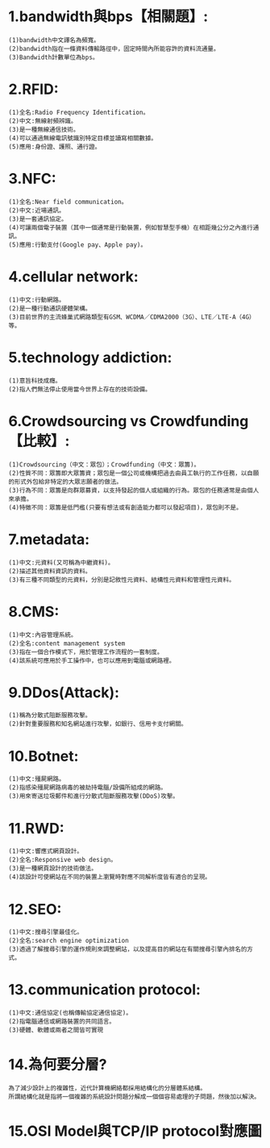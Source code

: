 # 1.bandwidth與bps【相關題】:
```
(1)bandwidth中文譯名為頻寬。
(2)bandwidth指在一條資料傳輸路徑中，固定時間內所能容許的資料流通量。
(3)Bandwidth計數單位為bps。
```
# 2.RFID:
```
(1)全名:Radio Frequency Identification。
(2)中文:無線射頻辨識。
(3)是一種無線通信技術。
(4)可以通過無線電訊號識別特定目標並讀寫相關數據。
(5)應用:身份證、護照、通行證。
```
# 3.NFC:
```
(1)全名:Near field communication。
(2)中文:近場通訊。
(3)是一套通訊協定。
(4)可讓兩個電子裝置（其中一個通常是行動裝置，例如智慧型手機）在相距幾公分之內進行通訊。
(5)應用:行動支付(Google pay、Apple pay)。
```
# 4.cellular network:
```
(1)中文:行動網路。
(2)是一種行動通訊硬體架構。
(3)目前世界的主流蜂巢式網路類型有GSM、WCDMA／CDMA2000（3G）、LTE／LTE-A（4G）等。
```
# 5.technology addiction:
```
(1)意旨科技成癮。
(2)指人們無法停止使用當今世界上存在的技術設備。
```
# 6.Crowdsourcing vs Crowdfunding【比較】:
```
(1)Crowdsourcing（中文：眾包）；Crowdfunding（中文：眾籌)。
(2)性質不同：眾籌即大眾籌資；眾包是一個公司或機構把過去由員工執行的工作任務，以自願的形式外包給非特定的大眾志願者的做法。
(3)行為不同：眾籌是向群眾募資，以支持發起的個人或組織的行為。眾包的任務通常是由個人來承擔。
(4)特徵不同：眾籌是低門檻(只要有想法或有創造能力都可以發起項目)，眾包則不是。
```
# 7.metadata:
```
(1)中文:元資料(又可稱為中繼資料)。
(2)描述其他資料資訊的資料。
(3)有三種不同類型的元資料，分別是記敘性元資料、結構性元資料和管理性元資料。
```
# 8.CMS:
```
(1)中文:內容管理系統。
(2)全名:content management system
(3)指在一個合作模式下，用於管理工作流程的一套制度。
(4)該系統可應用於手工操作中，也可以應用到電腦或網路裡。
```
# 9.DDos(Attack):
```
(1)稱為分散式阻斷服務攻擊。
(2)針對重要服務和知名網站進行攻擊，如銀行、信用卡支付網關。
```
# 10.Botnet:
```
(1)中文:殭屍網路。
(2)指感染殭屍網路病毒的被劫持電腦/設備所組成的網路。
(3)用來寄送垃圾郵件和進行分散式阻斷服務攻擊(DDoS)攻擊。
```
# 11.RWD:
```
(1)中文:響應式網頁設計。
(2)全名:Responsive web design。
(3)是一種網頁設計的技術做法。
(4)該設計可使網站在不同的裝置上瀏覽時對應不同解析度皆有適合的呈現。
```
# 12.SEO:
```
(1)中文:搜尋引擎最佳化。
(2)全名:search engine optimization
(3)透過了解搜尋引擎的運作規則來調整網站，以及提高目的網站在有關搜尋引擎內排名的方式。
```
# 13.communication protocol:
```
(1)中文:通信協定(也稱傳輸協定通信協定)。
(2)指電腦通信或網路裝置的共同語言。
(3)硬體、軟體或兩者之間皆可實現
```
# 14.為何要分層?
```
為了減少設計上的複雜性，近代計算機網絡都採用結構化的分層體系結構。
所謂結構化就是指將一個複雜的系統設計問題分解成一個個容易處理的子問題，然後加以解決。
```
# 15.OSI Model與TCP/IP protocol對應圖
